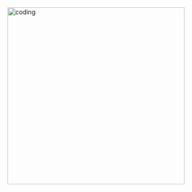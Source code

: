 <img align="right" alt="coding" width="400" src="https://www.youtube.com/redirect?event=video_description&redir_token=QUFFLUhqblJTUGdLRWJVeHhFcXo2RExsdkFsa3RSX3hmUXxBQ3Jtc0trd19pSlVEcmtXb0dlNkt6TF9TWm5VVm9iMXJzSEFseElJQU9fc1NNSU1FTE45c2hvLUl1bVJRVHZRdFhLZlBDTG1JMFVQQlAxVlR4Q0tTUkpDU3RfV01qZlE3SThLRXNvejdpU09mRVVBYmNJdmZqTQ&q=https%3A%2F%2Fuser-images.githubusercontent.com%2F55389276%2F140866485-8fb1c876-9a8f-4d6a-98dc-08c4981eaf70.gif&v=HD4cnRuSGN0">
